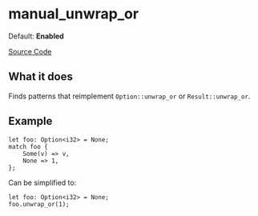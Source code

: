 # manual_unwrap_or

Default: **Enabled**

[Source Code](https://github.com/software-mansion/cairo-lint/tree/main/src/lints/manual/manual_unwrap_or.rs#L38)

## What it does

Finds patterns that reimplement `Option::unwrap_or` or `Result::unwrap_or`.

## Example

```cairo
let foo: Option<i32> = None;
match foo {
    Some(v) => v,
    None => 1,
};
```

Can be simplified to:

```cairo
let foo: Option<i32> = None;
foo.unwrap_or(1);
```
